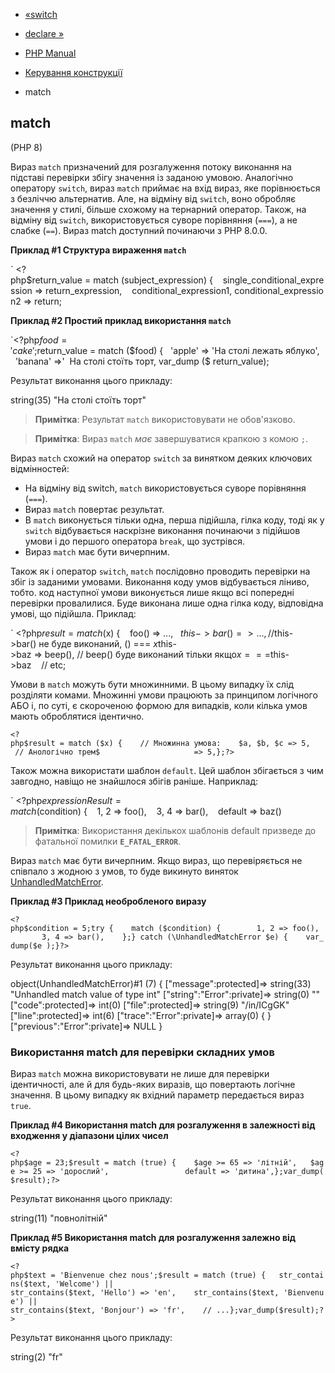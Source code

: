 - [«switch](control-structures.switch.md)
- [declare »](control-structures.declare.md)

- [PHP Manual](index.md)
- [Керування конструкції](language.control-structures.md)
- match

## match

(PHP 8)

Вираз `match` призначений для розгалуження потоку виконання на
підставі перевірки збігу значення із заданою умовою. Аналогічно
оператору `switch`, вираз `match` приймає на вхід вираз,
яке порівнюється з безліччю альтернатив. Але, на відміну від
`switch`, воно обробляє значення у стилі, більше схожому на тернарний
оператор. Також, на відміну від `switch`, використовується суворе порівняння
(`===`), а не слабке (`==`). Вираз match доступний починаючи з PHP
8.0.0.

**Приклад #1 Структура вираження `match`**

` <?php$return_value = match (subject_expression) {    single_conditional_expression => return_expression,    conditional_expression1, conditional_expression2 => return;

**Приклад #2 Простий приклад використання `match`**

`<?php$food = 'cake';$return_value = match ($food) {   'apple' => 'На столі лежать яблуко',    'banana' =>'  На столі стоїть торт, var_dump ($ return_value);

Результат виконання цього прикладу:

string(35) "На столі стоїть торт"

> **Примітка**: Результат `match` використовувати не обов'язково.

> **Примітка**: Вираз `match` *має* завершуватися крапкою з комою
> `;`.

Вираз `match` схожий на оператор `switch` за винятком деяких
ключових відмінностей:

- На відміну від switch, `match` використовується суворе порівняння
(`===`).
- Вираз `match` повертає результат.
- В `match` виконується тільки одна, перша підійшла, гілка коду,
тоді як у `switch` відбувається наскрізне виконання починаючи з
підійшов умови і до першого оператора `break`, що зустрівся.
- Вираз `match` має бути вичерпним.

Також як і оператор `switch`, `match` послідовно проводить перевірки
на збіг із заданими умовами. Виконання коду умов відбувається
ліниво, тобто. код наступної умови виконується лише якщо всі
попередні перевірки провалилися. Буде виконана лише одна гілка коду,
відповідна умові, що підійшла. Приклад:

` <?php$result = match ($x) {    foo() => ...,   $this->bar() => ..., // $this->bar() не буде виконаний, () === $x    $this->baz => beep(), // beep() буде виконаний тільки якщо$x === $this->baz    // etc;

Умови в `match` можуть бути множинними. В цьому випадку їх слід
розділяти комами. Множинні умови працюють за принципом
логічного АБО і, по суті, є скороченою формою для випадків,
коли кілька умов мають оброблятися ідентично.

`<?php$result = match ($x) {    // Множинна умова:    $a, $b, $c => 5,    // Анологічно трем$                     => 5,};?> `

Також можна використати шаблон `default`. Цей шаблон збігається з чим
завгодно, навіщо не знайшлося збігів раніше. Наприклад:

` <?php$expressionResult = match ($condition) {    1, 2 => foo(),    3, 4 => bar(),    default => baz()

> **Примітка**: Використання декількох шаблонів default призведе до
> фатальної помилки **`E_FATAL_ERROR`**.

Вираз `match` має бути вичерпним. Якщо вираз, що перевіряється
не співпало з жодною з умов, то буде викинуто виняток
[UnhandledMatchError](class.unhandledmatcherror.md).

**Приклад #3 Приклад необробленого виразу**

` <?php$condition = 5;try {    match ($condition) {        1, 2 => foo(),        3, 4 => bar(),    };} catch (\UnhandledMatchError $e) {    var_dump($e );}?> `

Результат виконання цього прикладу:

object(UnhandledMatchError)#1 (7) {
["message":protected]=>
string(33) "Unhandled match value of type int"
["string":"Error":private]=>
string(0) ""
["code":protected]=>
int(0)
["file":protected]=>
string(9) "/in/ICgGK"
["line":protected]=>
int(6)
["trace":"Error":private]=>
array(0) {
}
["previous":"Error":private]=>
NULL
}

### Використання match для перевірки складних умов

Вираз `match` можна використовувати не лише для перевірки
ідентичності, але й для будь-яких виразів, що повертають логічне
значення. В цьому випадку як вхідний параметр передається
вираз `true`.

**Приклад #4 Використання match для розгалуження в залежності від входження
у діапазони цілих чисел**

` <?php$age = 23;$result = match (true) {    $age >= 65 => 'літній',   $age >= 25 => 'дорослий',                 default => 'дитина',};var_dump($result);?> `

Результат виконання цього прикладу:

string(11) "повнолітній"

**Приклад #5 Використання match для розгалуження залежно від
вмісту рядка**

` <?php$text = 'Bienvenue chez nous';$result = match (true) {   str_contains($text, 'Welcome') || str_contains($text, 'Hello') => 'en',    str_contains($text, 'Bienvenue') || str_contains($text, 'Bonjour') => 'fr',    // ...};var_dump($result);?> `

Результат виконання цього прикладу:

string(2) "fr"
